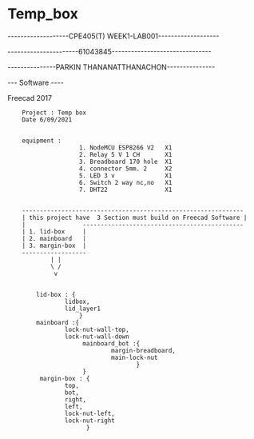 # Temp_box
-------------------CPE405(T) WEEK1-LAB001-------------------


----------------------61043845-------------------------------

---------------PARKIN THANANATTHANACHON---------------


--- Software ----

Freecad 2017 

        Project : Temp box 
        Date 6/09/2021


        equipment : 
                        1. NodeMCU ESP8266 V2   X1
                        2. Relay 5 V 1 CH       X1
                        3. Breadboard 170 hole  X1
                        4. connector 5mm. 2     X2
                        5. LED 3 v              X1
                        6. Switch 2 way nc,no   X1
                        7. DHT22                X1


        --------------------------------------------------------------
        | this project have  3 Section must build on Freecad Software |
        |                ---------------------------------------------
        | 1. lid-box     |
        | 2. mainboard   |
        | 3. margin-box  |
        ------------------
                | | 
                \ /
                 v


            lid-box : {
                    lidbox,
                    lid_layer1
                        }
            mainboard :{
                    lock-nut-wall-top,
                    lock-nut-wall-down
                         mainboard_bot :{
                                 margin-breadboard,
                                 main-lock-nut
                                        }
                         }
             margin-box : {
                    top,
                    bot,
                    right,
                    left,
                    lock-nut-left,
                    lock-nut-right
                          }

